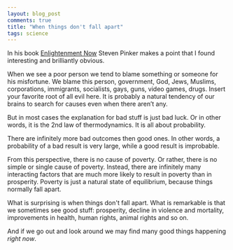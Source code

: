 ```yaml
---
layout: blog_post
comments: true
title: "When things don't fall apart"
tags: science
---
```


In his book [Enlightenment Now](https://en.wikipedia.org/wiki/Enlightenment_Now) Steven Pinker makes a point that I found interesting and brilliantly obvious.

When we see a poor person we tend to blame something or someone for his misfortune. We blame this person, government, God, Jews, Muslims, corporations, immigrants, socialists, gays, guns, video games, drugs. Insert your favorite root of all evil here. It is probably a natural tendency of our brains to search for causes even when there aren’t any.

But in most cases the explanation for bad stuff is just bad luck. Or in other words, it is the 2nd law of thermodynamics. It is all about probability.

There are infinitely more bad outcomes then good ones. In other words, a probability of a bad result is very large, while a good result is improbable.

From this perspective, there is no cause of poverty. Or rather, there is no simple or single cause of poverty. Instead, there are infinitely many interacting factors that are much more likely to result in poverty than in prosperity. Poverty is just a natural state of equilibrium, because things normally fall apart.

What is surprising is when things don't fall apart. What is remarkable is that we sometimes see good stuff: prosperity, decline in violence and mortality, improvements in health, human rights, animal rights and so on.

And if we go out and look around we may find many good things happening *right now*.
